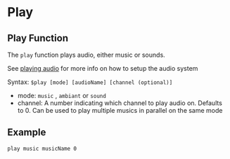 # Play

## Play Function

The `play` function plays audio, either music or sounds.

See [playing audio](../../features/audio.md) for more info on how to setup the audio system

Syntax: `$play [mode] [audioName] [channel (optional)]`

- mode: `music` , `ambiant` or `sound`
- channel: A number indicating which channel to play audio on. Defaults to 0. Can be used to play multiple musics in parallel on the same mode

## Example

```
play music musicName 0
```
